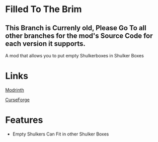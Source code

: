 # Filled To The Brim

## This Branch is Currenly old, Please Go To all other branches for the mod's Source Code for each version it supports.

A mod that allows you to put empty Shulkerboxes in Shulker Boxes

# Links
[Modrinth](https://modrinth.com/mod/filledtothebrim)

[CurseForge](https://www.curseforge.com/minecraft/mc-mods/filled-to-the-brim)


# Features

- Empty Shulkers Can Fit in other Shulker Boxes



